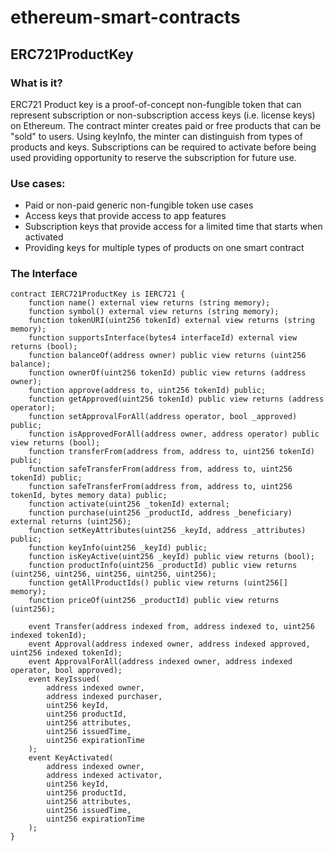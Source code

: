 # ethereum-smart-contracts

## ERC721ProductKey
### What is it? 
ERC721 Product key is a proof-of-concept non-fungible token that can represent subscription or non-subscription access keys (i.e. license keys) on Ethereum. The contract minter creates paid or free products that can be "sold" to users. Using keyInfo, the minter can distinguish from types of products and keys. Subscriptions can be required to activate before being used providing opportunity to reserve the subscription for future use. 

### Use cases:
- Paid or non-paid generic non-fungible token use cases
- Access keys that provide access to app features
- Subscription keys that provide access for a limited time that starts when activated
- Providing keys for multiple types of products on one smart contract

### The Interface 
```
contract IERC721ProductKey is IERC721 {
    function name() external view returns (string memory);
    function symbol() external view returns (string memory);
    function tokenURI(uint256 tokenId) external view returns (string memory);
    function supportsInterface(bytes4 interfaceId) external view returns (bool);
    function balanceOf(address owner) public view returns (uint256 balance);
    function ownerOf(uint256 tokenId) public view returns (address owner);
    function approve(address to, uint256 tokenId) public;
    function getApproved(uint256 tokenId) public view returns (address operator);
    function setApprovalForAll(address operator, bool _approved) public;
    function isApprovedForAll(address owner, address operator) public view returns (bool);
    function transferFrom(address from, address to, uint256 tokenId) public;
    function safeTransferFrom(address from, address to, uint256 tokenId) public;
    function safeTransferFrom(address from, address to, uint256 tokenId, bytes memory data) public;
    function activate(uint256 _tokenId) external;
    function purchase(uint256 _productId, address _beneficiary) external returns (uint256);
    function setKeyAttributes(uint256 _keyId, address _attributes) public;
    function keyInfo(uint256 _keyId) public;
    function isKeyActive(uint256 _keyId) public view returns (bool);
    function productInfo(uint256 _productId) public view returns (uint256, uint256, uint256, uint256, uint256);
    function getAllProductIds() public view returns (uint256[] memory);
    function priceOf(uint256 _productId) public view returns (uint256);

    event Transfer(address indexed from, address indexed to, uint256 indexed tokenId);
    event Approval(address indexed owner, address indexed approved, uint256 indexed tokenId);
    event ApprovalForAll(address indexed owner, address indexed operator, bool approved);
    event KeyIssued(
        address indexed owner,
        address indexed purchaser,
        uint256 keyId,
        uint256 productId,
        uint256 attributes,
        uint256 issuedTime,
        uint256 expirationTime
    );
    event KeyActivated(
        address indexed owner,
        address indexed activator,
        uint256 keyId,
        uint256 productId,
        uint256 attributes,
        uint256 issuedTime,
        uint256 expirationTime
    );
}
```
